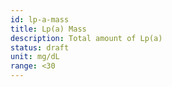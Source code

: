 ```yaml
---
id: lp-a-mass
title: Lp(a) Mass
description: Total amount of Lp(a)
status: draft
unit: mg/dL
range: <30
---
```

